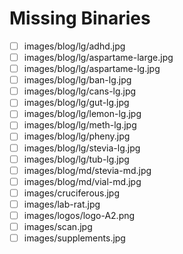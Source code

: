 # Missing Binaries

- [ ] images/blog/lg/adhd.jpg
- [ ] images/blog/lg/aspartame-large.jpg
- [ ] images/blog/lg/aspartame-lg.jpg
- [ ] images/blog/lg/ban-lg.jpg
- [ ] images/blog/lg/cans-lg.jpg
- [ ] images/blog/lg/gut-lg.jpg
- [ ] images/blog/lg/lemon-lg.jpg
- [ ] images/blog/lg/meth-lg.jpg
- [ ] images/blog/lg/pheny.jpg
- [ ] images/blog/lg/stevia-lg.jpg
- [ ] images/blog/lg/tub-lg.jpg
- [ ] images/blog/md/stevia-md.jpg
- [ ] images/blog/md/vial-md.jpg
- [ ] images/cruciferous.jpg
- [ ] images/lab-rat.jpg
- [ ] images/logos/logo-A2.png
- [ ] images/scan.jpg
- [ ] images/supplements.jpg
